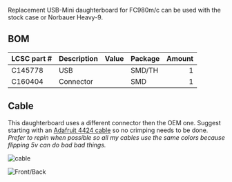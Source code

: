 Replacement USB-Mini daughterboard for FC980m/c can be used with the stock case or Norbauer Heavy-9.

## BOM

| LCSC part # | Description   | Value | Package  | Amount |
| ----------- | ------------- | ----- | -------- | ------:|
| C145778     | USB           |       | SMD/TH   | 1      |
| C160404     | Connector     |       | SMD      | 1      |

## Cable

This daughterboard uses a different connector then the OEM one. Suggest starting with an [Adafruit 4424 cable](https://www.adafruit.com/product/4424) so no crimping needs to be done. *Prefer to repin when possible so all my cables use the same colors because flipping 5v can do bad bad things.* 

![cable](https://i.imgur.com/f8iwrel.jpg)

![Front/Back](https://i.imgur.com/zv7G7Ig.jpg)
